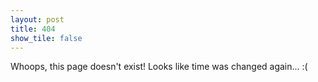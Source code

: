 ```yaml
---
layout: post
title: 404
show_tile: false
---
```


Whoops, this page doesn't exist! Looks like time was changed again... :(